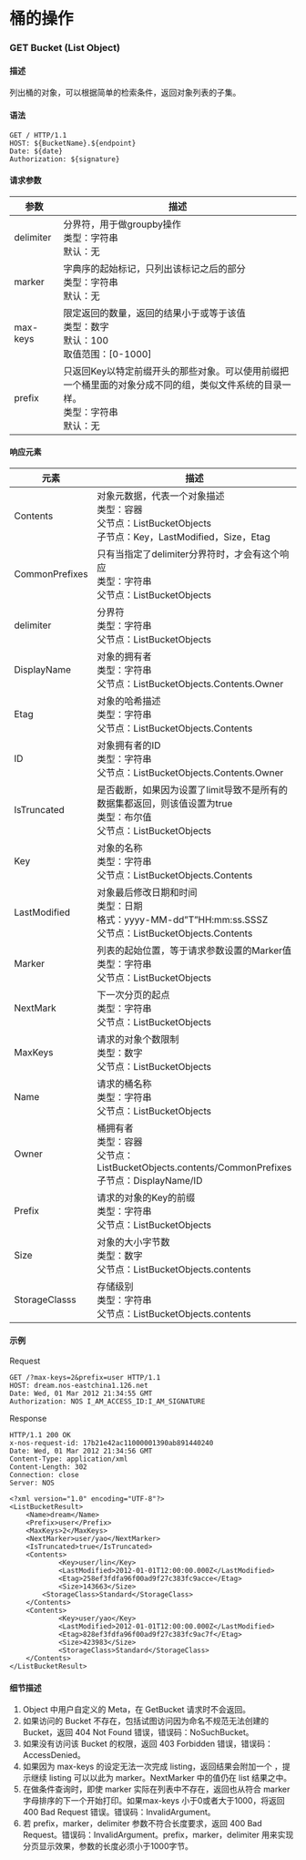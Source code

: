 # 桶的操作
### GET Bucket (List Object)

#### 描述 
列出桶的对象，可以根据简单的检索条件，返回对象列表的子集。

#### 语法

    GET / HTTP/1.1
    HOST: ${BucketName}.${endpoint}
    Date: ${date}
    Authorization: ${signature}

#### 请求参数
|    参数   |                                                                 描述                                                                |
|-----------|-------------------------------------------------------------------------------------------------------------------------------------|
| delimiter | 分界符，用于做groupby操作<br>类型：字符串<br>默认：无                                                                               |
| marker    | 字典序的起始标记，只列出该标记之后的部分<br>类型：字符串<br>默认：无                                                                |
| max-keys  | 限定返回的数量，返回的结果小于或等于该值<br>类型：数字<br>默认：100<br>取值范围：[0-1000]                                           |
| prefix    | 只返回Key以特定前缀开头的那些对象。可以使用前缀把一个桶里面的对象分成不同的组，类似文件系统的目录一样。<br>类型：字符串<br>默认：无 |

#### 响应元素
|      元素      |                                                          描述                                                          |
|----------------|------------------------------------------------------------------------------------------------------------------------|
| Contents       | 对象元数据，代表一个对象描述<br>类型：容器<br>父节点：ListBucketObjects<br>子节点：Key，LastModified，Size，Etag       |
| CommonPrefixes | 只有当指定了delimiter分界符时，才会有这个响应<br>类型：字符串<br>父节点：ListBucketObjects                             |
| delimiter      | 分界符<br>类型：字符串<br>父节点：ListBucketObjects                                                                    |
| DisplayName    | 对象的拥有者<br>类型：字符串<br>父节点：ListBucketObjects.Contents.Owner                                               |
| Etag           | 对象的哈希描述<br>类型：字符串<br>父节点：ListBucketObjects.Contents                                                   |
| ID             | 对象拥有者的ID<br>类型：字符串<br>父节点：ListBucketObjects.Contents.Owner                                             |
| IsTruncated    | 是否截断，如果因为设置了limit导致不是所有的数据集都返回，则该值设置为true<br>类型：布尔值<br>父节点：ListBucketObjects |
| Key            | 对象的名称<br>类型：字符串<br>父节点：ListBucketObjects.Contents                                                       |
| LastModified   | 对象最后修改日期和时间<br>类型：日期<br>格式：yyyy-MM-dd”T”HH:mm:ss.SSSZ<br>父节点：ListBucketObjects.Contents         |
| Marker         | 列表的起始位置，等于请求参数设置的Marker值<br>类型：字符串<br>父节点：ListBucketObjects                                |
| NextMark       | 下一次分页的起点<br>类型：字符串<br>父节点：ListBucketObjects                                                          |
| MaxKeys        | 请求的对象个数限制<br>类型：数字<br>父节点：ListBucketObjects                                                          |
| Name           | 请求的桶名称<br>类型：字符串<br>父节点：ListBucketObjects                                                              |
| Owner          | 桶拥有者<br>类型：容器<br>父节点：ListBucketObjects.contents/CommonPrefixes<br>子节点：DisplayName/ID                  |
| Prefix         | 请求的对象的Key的前缀<br>类型：字符串<br>父节点：ListBucketObjects                                                     |
| Size           | 对象的大小字节数<br>类型：数字<br>父节点：ListBucketObjects.contents                                                   |
| StorageClasss  | 存储级别<br>类型：字符串<br>父节点：ListBucketObjects.contents                                                         |

#### 示例 
Request

    GET /?max-keys=2&prefix=user HTTP/1.1
    HOST: dream.nos-eastchina1.126.net
    Date: Wed, 01 Mar 2012 21:34:55 GMT
    Authorization: NOS I_AM_ACCESS_ID:I_AM_SIGNATURE

Response

    HTTP/1.1 200 OK
    x-nos-request-id: 17b21e42ac11000001390ab891440240
    Date: Wed, 01 Mar 2012 21:34:56 GMT
    Content-Type: application/xml
    Content-Length: 302
    Connection: close
    Server: NOS
    
    <?xml version="1.0" encoding="UTF-8"?>
    <ListBucketResult>
        <Name>dream</Name>
        <Prefix>user</Prefix>
        <MaxKeys>2</MaxKeys>
        <NextMarker>user/yao</NextMarker>
        <IsTruncated>true</IsTruncated>
        <Contents>
                <Key>user/lin</Key>
                <LastModified>2012-01-01T12:00:00.000Z</LastModified>
                <Etag>258ef3fdfa96f00ad9f27c383fc9acce</Etag>
                <Size>143663</Size>
            <StorageClass>Standard</StorageClass>
        </Contents>
        <Contents>
                <Key>user/yao</Key>
                <LastModified>2012-01-01T12:00:00.000Z</LastModified>
                <Etag>828ef3fdfa96f00ad9f27c383fc9ac7f</Etag>
                <Size>423983</Size>
                <StorageClass>Standard</StorageClass>
        </Contents>
    </ListBucketResult>

#### 细节描述

1. Object 中用户自定义的 Meta，在 GetBucket 请求时不会返回。
2. 如果访问的 Bucket 不存在，包括试图访问因为命名不规范无法创建的 Bucket，返回 404 Not Found 错误，错误码：NoSuchBucket。
3. 如果没有访问该 Bucket 的权限，返回 403 Forbidden 错误，错误码：AccessDenied。
4. 如果因为 max-keys 的设定无法一次完成 listing，返回结果会附加一个 <NextMarker>，提示继续 listing 可以以此为 marker。NextMarker 中的值仍在 list 结果之中。
5. 在做条件查询时，即使 marker 实际在列表中不存在，返回也从符合 marker 字母排序的下一个开始打印。如果max-keys 小于0或者大于1000，将返回 400 Bad Request 错误。错误码：InvalidArgument。
6. 若 prefix，marker，delimiter 参数不符合长度要求，返回 400 Bad Request。错误码：InvalidArgument。prefix，marker，delimiter 用来实现分页显示效果，参数的长度必须小于1000字节。